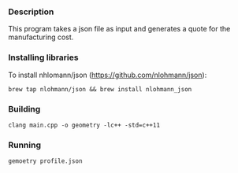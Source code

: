 ### Description

This program takes a json file as input and generates a quote for the
manufacturing cost.

### Installing libraries

To install nhlomann/json (https://github.com/nlohmann/json):

`brew tap nlohmann/json && brew install nlohmann_json`

### Building

`clang main.cpp -o geometry -lc++ -std=c++11`

### Running

`gemoetry profile.json`
